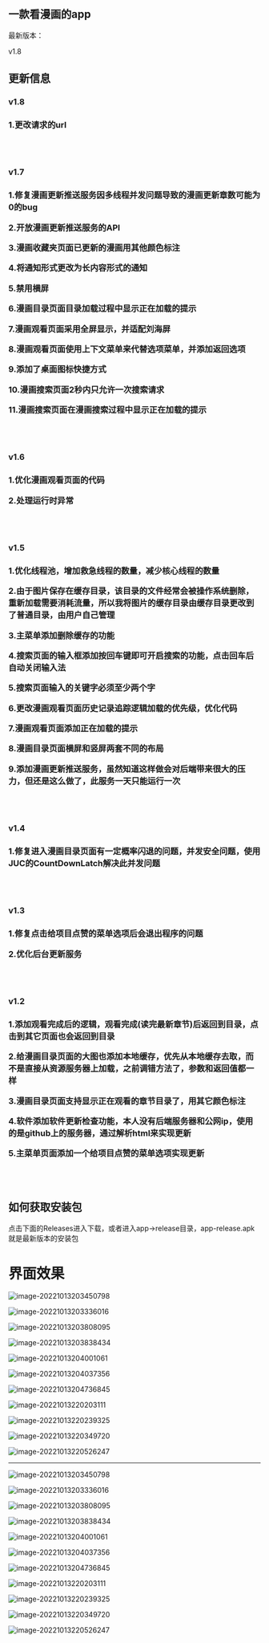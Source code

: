 ## 一款看漫画的app

最新版本：

<p id="12345678901234" class="12345678901234" cid="12345678901234">v1.8</p>




## 更新信息



### v1.8

<h3 id="1234567890v1.8">

<p>1.更改请求的url</p>


</h3>



<br>

<br>


### v1.7

<h3 id="1234567890v1.7">

<p>1.修复漫画更新推送服务因多线程并发问题导致的漫画更新章数可能为0的bug</p>

<p>2.开放漫画更新推送服务的API</p>

<p>3.漫画收藏夹页面已更新的漫画用其他颜色标注</p>

<p>4.将通知形式更改为长内容形式的通知</p>

<p>5.禁用横屏</p>

<p>6.漫画目录页面目录加载过程中显示正在加载的提示</p>

<p>7.漫画观看页面采用全屏显示，并适配刘海屏</p>

<p>8.漫画观看页面使用上下文菜单来代替选项菜单，并添加返回选项</p>

<p>9.添加了桌面图标快捷方式</p>

<p>10.漫画搜索页面2秒内只允许一次搜索请求</p>

<p>11.漫画搜索页面在漫画搜索过程中显示正在加载的提示</p>



</h3>



<br>

<br>




### v1.6

<h3 id="1234567890v1.6">

<p>1.优化漫画观看页面的代码</p>

<p>2.处理运行时异常</p>



</h3>



<br>

<br>



### v1.5


<h3 id="1234567890v1.5">

<p>1.优化线程池，增加救急线程的数量，减少核心线程的数量</p>

<p>2.由于图片保存在缓存目录，该目录的文件经常会被操作系统删除，重新加载需要消耗流量，所以我将图片的缓存目录由缓存目录更改到了普通目录，由用户自己管理</p>

<p>3.主菜单添加删除缓存的功能</p>

<p>4.搜索页面的输入框添加按回车键即可开启搜索的功能，点击回车后自动关闭输入法</p>

<p>5.搜索页面输入的关键字必须至少两个字</p>

<p>6.更改漫画观看页面历史记录追踪逻辑加载的优先级，优化代码</p>

<p>7.漫画观看页面添加正在加载的提示</p>

<p>8.漫画目录页面横屏和竖屏两套不同的布局</p>

<p>9.添加漫画更新推送服务，虽然知道这样做会对后端带来很大的压力，但还是这么做了，此服务一天只能运行一次</p>

</h3>


<br>

<br>




### v1.4


<h3 id="1234567890v1.4">

<p>1.修复进入漫画目录页面有一定概率闪退的问题，并发安全问题，使用JUC的CountDownLatch解决此并发问题</p>

</h3>


<br>

<br>

### v1.3


<h3 id="1234567890v1.3">

<p>1.修复点击给项目点赞的菜单选项后会退出程序的问题</p>

<p>2.优化后台更新服务</p>

</h3>


<br>

<br>

### v1.2

<h3 id="1234567890v1.2">

<p>1.添加观看完成后的逻辑，观看完成(读完最新章节)后返回到目录，点击到其它页面也会返回到目录</p>

<p>2.给漫画目录页面的大图也添加本地缓存，优先从本地缓存去取，而不是直接从资源服务器上加载，之前调错方法了，参数和返回值都一样</p>

<p>3.漫画目录页面支持显示正在观看的章节目录了，用其它颜色标注</p>

<p>4.软件添加软件更新检查功能，本人没有后端服务器和公网ip，使用的是github上的服务器，通过解析html来实现更新</p>

<p>5.主菜单页面添加一个给项目点赞的菜单选项实现更新</p>


</h3>

<br>

<br>

## 如何获取安装包

点击下面的Releases进入下载，或者进入app->release目录，app-release.apk就是最新版本的安装包



# 界面效果



![image-20221013203450798](img/readme/image-20221013203450798.png)



![image-20221013203336016](img/readme/image-20221013203336016.png)



![image-20221013203808095](img/readme/image-20221013203808095.png)



![image-20221013203838434](img/readme/image-20221013203838434.png)



![image-20221013204001061](img/readme/image-20221013204001061.png)



![image-20221013204037356](img/readme/image-20221013204037356.png)



![image-20221013204736845](img/readme/image-20221013204736845.png)



![image-20221013220203111](img/readme/image-20221013220203111.png)



![image-20221013220239325](img/readme/image-20221013220239325.png)



![image-20221013220349720](img/readme/image-20221013220349720.png)



![image-20221013220526247](img/readme/image-20221013220526247.png)




---

![image-20221013203450798](https://gitee.com/mao124/CartoonApp/raw/master/img/readme/image-20221013203450798.png)



![image-20221013203336016](https://gitee.com/mao124/CartoonApp/raw/master/img/readme/image-20221013203336016.png)



![image-20221013203808095](https://gitee.com/mao124/CartoonApp/raw/master/img/readme/image-20221013203808095.png)



![image-20221013203838434](https://gitee.com/mao124/CartoonApp/raw/master/img/readme/image-20221013203838434.png)



![image-20221013204001061](https://gitee.com/mao124/CartoonApp/raw/master/img/readme/image-20221013204001061.png)



![image-20221013204037356](https://gitee.com/mao124/CartoonApp/raw/master/img/readme/image-20221013204037356.png)



![image-20221013204736845](https://gitee.com/mao124/CartoonApp/raw/master/img/readme/image-20221013204736845.png)



![image-20221013220203111](https://gitee.com/mao124/CartoonApp/raw/master/img/readme/image-20221013220203111.png)



![image-20221013220239325](https://gitee.com/mao124/CartoonApp/raw/master/img/readme/image-20221013220239325.png)



![image-20221013220349720](https://gitee.com/mao124/CartoonApp/raw/master/img/readme/image-20221013220349720.png)



![image-20221013220526247](https://gitee.com/mao124/CartoonApp/raw/master/img/readme/image-20221013220526247.png)